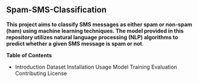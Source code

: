 ## Spam-SMS-Classification

**This project aims to classify SMS messages as either spam or non-spam (ham) using machine learning techniques. The model provided in this repository utilizes natural language processing (NLP) algorithms to predict whether a given SMS message is spam or not**.

**Table of Contents**
- Introduction
Dataset
Installation
Usage
Model Training
Evaluation
Contributing
License
